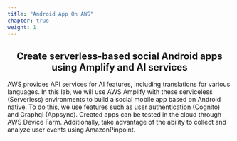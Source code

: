 ```yaml
---
title: "Android App On AWS"
chapter: true
weight: 1
---
```


<div style="text-align: center"><h2>Create serverless-based social Android apps using Amplify and AI services</h2></div>


AWS provides API services for AI features, including translations for various languages. In this lab, we will use AWS Amplify with these serviceless (Serverless) environments to build a social mobile app based on Android native. To do this, we use features such as user authentication (Cognito) and Graphql (Appsync). Created apps can be tested in the cloud through AWS Device Farm. Additionally, take advantage of the ability to collect and analyze user events using AmazonPinpoint.


